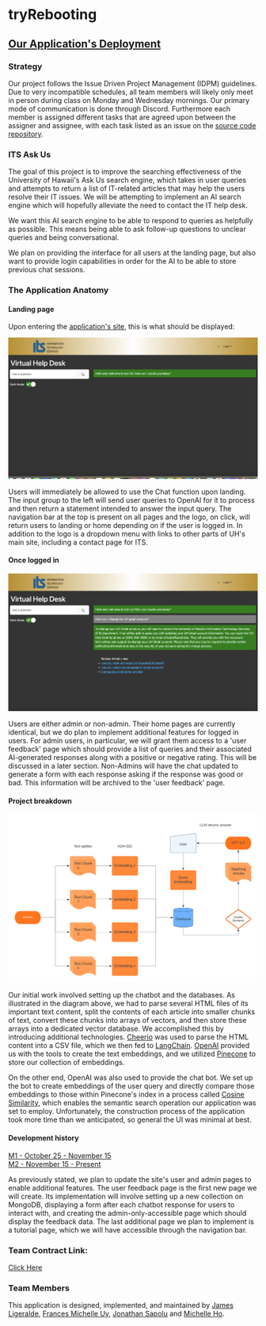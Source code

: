 # tryRebooting

## [Our Application's Deployment](http://137.184.70.155/)

### Strategy

Our project follows the Issue Driven Project Management (IDPM) guidelines. Due to very incompatible schedules, all team members will likely only meet in person during class on Monday and Wednesday mornings. Our primary mode of communication is done through Discord. Furthermore each member is assigned different tasks that are agreed upon between the assigner and assignee, with each task listed as an issue on the [source code repository](https://github.com/tryRebooting2023/askus).

### ITS Ask Us

The goal of this project is to improve the searching effectiveness of the University of Hawaii's Ask Us search engine, which takes in user queries and attempts to return a list of IT-related articles that may help the users resolve their IT issues. We will be attempting to implement an AI search engine which will hopefully alleviate the need to contact the IT help desk.

We want this AI search engine to be able to respond to queries as helpfully as possible. This means being able to ask follow-up questions to unclear queries and being conversational.

We plan on providing the interface for all users at the landing page, but also want to provide login capabilities in order for the AI to be able to store previous chat sessions.

### The Application Anatomy

#### Landing page

Upon entering the [application's site](http://137.184.70.155/), this is what should be displayed:

<img src="doc/M1_Landing.png">

Users will immediately be allowed to use the Chat function upon landing. The input group to the left will send user queries to OpenAI for it to process and then return a statement intended to answer the input query. The navigation bar at the top is present on all pages and the logo, on click, will return users to landing or home depending on if the user is logged in. In addition to the logo is a dropdown menu with links to other parts of UH's main site, including a contact page for ITS.

#### Once logged in

<img src="doc/M1_Progress.png">

Users are either admin or non-admin. Their home pages are currently identical, but we do plan to implement additional features for logged in users. For admin users, in particular, we will grant them access to a 'user feedback' page which should provide a list of queries and their associated AI-generated responses along with a positive or negative rating. This will be discussed in a later section. Non-Admins will have the chat updated to generate a form with each response asking if the response was good or bad. This information will be archived to the 'user feedback' page. 

#### Project breakdown

<img src="doc/Ask-Us-flowchart.png">

Our initial work involved setting up the chatbot and the databases. As illustrated in the diagram above, we had to parse several HTML files of its important text content, split the contents of each article into smaller chunks of text, convert these chunks into arrays of vectors, and then store these arrays into a dedicated vector database. We accomplished this by introducing additional technologies. [Cheerio](https://cheerio.js.org/) was used to parse the HTML content into a CSV file, which we then fed to [LangChain](https://js.langchain.com/docs/get_started/introduction). [OpenAI](https://openai.com/) provided us with the tools to create the text embeddings, and we utilized [Pinecone](https://docs.pinecone.io/docs/overview) to store our collection of embeddings.

On the other end, OpenAI was also used to provide the chat bot. We set up the bot to create embeddings of the user query and directly compare those embeddings to those within Pinecone's index in a process called [Cosine Similarity](https://en.wikipedia.org/wiki/Cosine_similarity), which enables the semantic search operation our application was set to employ. Unfortunately, the construction process of the application took more time than we anticipated, so general the UI was minimal at best.

#### Development history

[M1 - October 25 - November 15](https://github.com/orgs/tryRebooting2023/projects/1/views/1)  
[M2 - November 15 - Present](https://github.com/orgs/tryRebooting2023/projects/2/views/1)  
  
As previously stated, we plan to update the site's user and admin pages to enable additional features. The user feedback page is the first new page we will create. Its implementation will involve setting up a new collection on MongoDB, displaying a form after each chatbot response for users to interact with, and creating the admin-only-accessible page which should display the feedback data. The last additional page we plan to implement is a tutorial page, which we will have accessible through the navigation bar.

### Team Contract Link:
[Click Here](https://docs.google.com/document/d/15H0tS0bpVW0NQiGvWMAU79zyLRmt6mj2KbrBsFjrVd8/edit?usp=sharing)

### Team Members

This application is designed, implemented, and maintained by [James Ligeralde](https://jligeral.github.io/), [Frances Michelle Uy](https://frances-uy.github.io/), [Jonathan Sapolu](https://jsapolu99.github.io/) and [Michelle Ho](https://michho8.github.io/).
